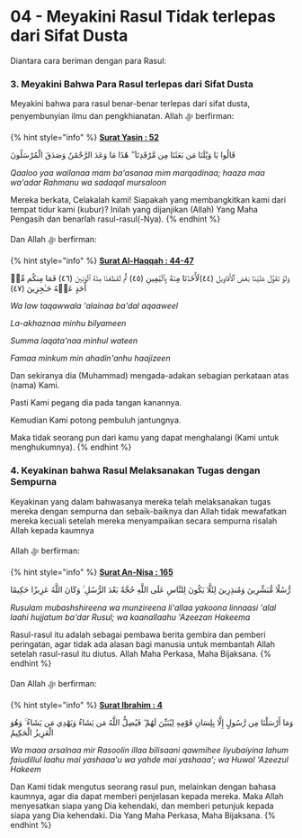 # 04 - Meyakini Rasul Tidak terlepas dari Sifat Dusta

Diantara cara beriman dengan para Rasul:

### 3. Meyakini Bahwa Para Rasul terlepas dari Sifat Dusta

Meyakini bahwa para rasul benar-benar terlepas dari sifat dusta, penyembunyian ilmu dan pengkhianatan. Allah ﷻ berfirman:

{% hint style="info" %}
****[**Surat Yasin : 52**](https://appngaji.com/yasin/ayat-52/)****

قَالُوا يَا وَيْلَنَا مَن بَعَثَنَا مِن مَّرْقَدِنَا ۜ ۗ هَٰذَا مَا وَعَدَ الرَّحْمَٰنُ وَصَدَقَ الْمُرْسَلُونَ

_Qaaloo yaa wailanaa mam ba'asanaa mim marqadinaa; haaza maa wa'adar Rahmanu wa sadaqal mursaloon_

Mereka berkata, Celakalah kami! Siapakah yang membangkitkan kami dari tempat tidur kami (kubur)? Inilah yang dijanjikan (Allah) Yang Maha Pengasih dan benarlah rasul-rasul(-Nya).
{% endhint %}

Dan Allah ﷻ berfirman:

{% hint style="info" %}
****[**Surat Al-Haqqah : 44-47**](https://appngaji.com/al-haqqah/)****

وَلَوۡ تَقَوَّلَ عَلَيۡنَا بَعۡضَ ٱلۡأَقَاوِيلِ (٤٤)لَأَخَذۡنَا مِنۡهُ بِٱلۡيَمِينِ (٤٥) ثُمَّ لَقَطَعۡنَا مِنۡهُ ٱلۡوَتِينَ (٤٦) فَمَا مِنكُم مِّنۡ أَحَدٍ عَنۡهُ حَـٰجِزِينَ (٤٧)

_Wa law taqawwala 'alainaa ba'dal aqaaweel_

_La-akhaznaa minhu bilyameen_

_Summa laqata'naa minhul wateen_

_Famaa minkum min ahadin'anhu haajizeen_

Dan sekiranya dia (Muhammad) mengada-adakan sebagian perkataan atas (nama) Kami.

Pasti Kami pegang dia pada tangan kanannya.

Kemudian Kami potong pembuluh jantungnya.

Maka tidak seorang pun dari kamu yang dapat menghalangi (Kami untuk menghukumnya).
{% endhint %}

### 4. Keyakinan bahwa Rasul Melaksanakan Tugas dengan Sempurna

Keyakinan yang dalam bahwasanya mereka telah melaksanakan tugas mereka dengan sempurna dan sebaik-baiknya dan Allah tidak mewafatkan mereka kecuali setelah mereka menyampaikan secara sempurna risalah Allah kepada kaumnya

Allah ﷻ berfirman:

{% hint style="info" %}
****[**Surat An-Nisa : 165**](https://appngaji.com/an-nisa/ayat-165/)****

رُّسُلًا مُّبَشِّرِينَ وَمُنذِرِينَ لِئَلَّا يَكُونَ لِلنَّاسِ عَلَى اللَّهِ حُجَّةٌ بَعْدَ الرُّسُلِ ۚ وَكَانَ اللَّهُ عَزِيزًا حَكِيمًا

_Rusulam mubashshireena wa munzireena li'allaa yakoona linnaasi 'alal laahi hujjatum ba'dar Rusul; wa kaanallaahu 'Azeezan Hakeema_

Rasul-rasul itu adalah sebagai pembawa berita gembira dan pemberi peringatan, agar tidak ada alasan bagi manusia untuk membantah Allah setelah rasul-rasul itu diutus. Allah Maha Perkasa, Maha Bijaksana.
{% endhint %}

Dan Allah ﷻ berfirman:

{% hint style="info" %}
****[**Surat Ibrahim : 4**](https://appngaji.com/ibrahim/ayat-4/)****

وَمَا أَرْسَلْنَا مِن رَّسُولٍ إِلَّا بِلِسَانِ قَوْمِهِ لِيُبَيِّنَ لَهُمْ ۖ فَيُضِلُّ اللَّهُ مَن يَشَاءُ وَيَهْدِي مَن يَشَاءُ ۚ وَهُوَ الْعَزِيزُ الْحَكِيمُ

_Wa maaa arsalnaa mir Rasoolin illaa bilisaani qawmihee liyubaiyina lahum faiudillul laahu mai yashaaa'u wa yahde mai yashaaa'; wa Huwal 'Azeezul Hakeem_

Dan Kami tidak mengutus seorang rasul pun, melainkan dengan bahasa kaumnya, agar dia dapat memberi penjelasan kepada mereka. Maka Allah menyesatkan siapa yang Dia kehendaki, dan memberi petunjuk kepada siapa yang Dia kehendaki. Dia Yang Maha Perkasa, Maha Bijaksana.
{% endhint %}
